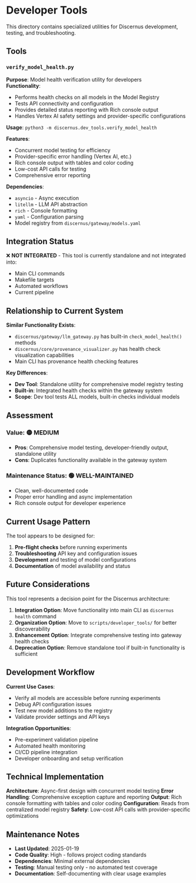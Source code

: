 # Developer Tools

This directory contains specialized utilities for Discernus development, testing, and troubleshooting.

## Tools

### `verify_model_health.py`
**Purpose**: Model health verification utility for developers  
**Functionality**: 
- Performs health checks on all models in the Model Registry
- Tests API connectivity and configuration
- Provides detailed status reporting with Rich console output
- Handles Vertex AI safety settings and provider-specific configurations

**Usage**: `python3 -m discernus.dev_tools.verify_model_health`

**Features**:
- Concurrent model testing for efficiency
- Provider-specific error handling (Vertex AI, etc.)
- Rich console output with tables and color coding
- Low-cost API calls for testing
- Comprehensive error reporting

**Dependencies**:
- `asyncio` - Async execution
- `litellm` - LLM API abstraction
- `rich` - Console formatting
- `yaml` - Configuration parsing
- Model registry from `discernus/gateway/models.yaml`

## Integration Status

❌ **NOT INTEGRATED** - This tool is currently standalone and not integrated into:
- Main CLI commands
- Makefile targets
- Automated workflows
- Current pipeline

## Relationship to Current System

**Similar Functionality Exists**:
- `discernus/gateway/llm_gateway.py` has built-in `check_model_health()` methods
- `discernus/core/provenance_visualizer.py` has health check visualization capabilities
- Main CLI has provenance health checking features

**Key Differences**:
- **Dev Tool**: Standalone utility for comprehensive model registry testing
- **Built-in**: Integrated health checks within the gateway system
- **Scope**: Dev tool tests ALL models, built-in checks individual models

## Assessment

### **Value**: 🟡 **MEDIUM**
- **Pros**: Comprehensive model testing, developer-friendly output, standalone utility
- **Cons**: Duplicates functionality available in the gateway system

### **Maintenance Status**: 🟢 **WELL-MAINTAINED**
- Clean, well-documented code
- Proper error handling and async implementation
- Rich console output for developer experience

## Current Usage Pattern

The tool appears to be designed for:
1. **Pre-flight checks** before running experiments
2. **Troubleshooting** API key and configuration issues
3. **Development** and testing of model configurations
4. **Documentation** of model availability and status

## Future Considerations

This tool represents a decision point for the Discernus architecture:

1. **Integration Option**: Move functionality into main CLI as `discernus health` command
2. **Organization Option**: Move to `scripts/developer_tools/` for better discoverability
3. **Enhancement Option**: Integrate comprehensive testing into gateway health checks
4. **Deprecation Option**: Remove standalone tool if built-in functionality is sufficient

## Development Workflow

**Current Use Cases**:
- Verify all models are accessible before running experiments
- Debug API configuration issues
- Test new model additions to the registry
- Validate provider settings and API keys

**Integration Opportunities**:
- Pre-experiment validation pipeline
- Automated health monitoring
- CI/CD pipeline integration
- Developer onboarding and setup verification

## Technical Implementation

**Architecture**: Async-first design with concurrent model testing
**Error Handling**: Comprehensive exception capture and reporting
**Output**: Rich console formatting with tables and color coding
**Configuration**: Reads from centralized model registry
**Safety**: Low-cost API calls with provider-specific optimizations

## Maintenance Notes

- **Last Updated**: 2025-01-19
- **Code Quality**: High - follows project coding standards
- **Dependencies**: Minimal external dependencies
- **Testing**: Manual testing only - no automated test coverage
- **Documentation**: Self-documenting with clear usage examples
